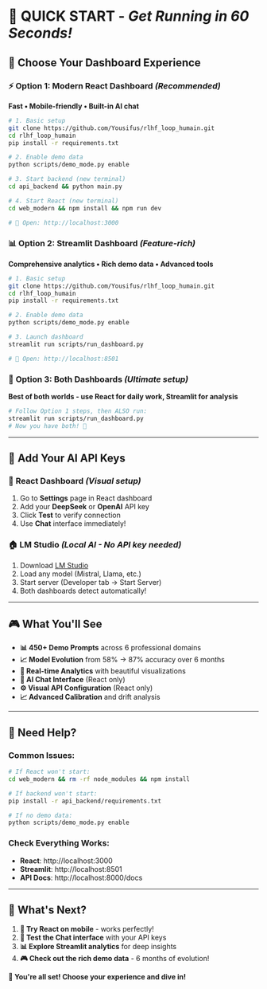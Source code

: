 # 🚀 **QUICK START** - *Get Running in 60 Seconds!*

## 🎯 **Choose Your Dashboard Experience**

### ⚡ **Option 1: Modern React Dashboard** *(Recommended)*
**Fast • Mobile-friendly • Built-in AI chat**

```bash
# 1. Basic setup
git clone https://github.com/Yousifus/rlhf_loop_humain.git
cd rlhf_loop_humain
pip install -r requirements.txt

# 2. Enable demo data
python scripts/demo_mode.py enable

# 3. Start backend (new terminal)
cd api_backend && python main.py

# 4. Start React (new terminal)  
cd web_modern && npm install && npm run dev

# 🎉 Open: http://localhost:3000
```

### 📊 **Option 2: Streamlit Dashboard** *(Feature-rich)*
**Comprehensive analytics • Rich demo data • Advanced tools**

```bash
# 1. Basic setup
git clone https://github.com/Yousifus/rlhf_loop_humain.git
cd rlhf_loop_humain
pip install -r requirements.txt

# 2. Enable demo data
python scripts/demo_mode.py enable

# 3. Launch dashboard
streamlit run scripts/run_dashboard.py

# 🎉 Open: http://localhost:8501
```

### 🌟 **Option 3: Both Dashboards** *(Ultimate setup)*
**Best of both worlds - use React for daily work, Streamlit for analysis**

```bash
# Follow Option 1 steps, then ALSO run:
streamlit run scripts/run_dashboard.py
# Now you have both! 🎉
```

---

## 🤖 **Add Your AI API Keys**

### 🚀 **React Dashboard** *(Visual setup)*
1. Go to **Settings** page in React dashboard
2. Add your **DeepSeek** or **OpenAI** API key
3. Click **Test** to verify connection
4. Use **Chat** interface immediately!

### 🏠 **LM Studio** *(Local AI - No API key needed)*
1. Download [LM Studio](https://lmstudio.ai)
2. Load any model (Mistral, Llama, etc.)
3. Start server (Developer tab → Start Server)
4. Both dashboards detect automatically!

---

## 🎮 **What You'll See**

- **📊 450+ Demo Prompts** across 6 professional domains
- **📈 Model Evolution** from 58% → 87% accuracy over 6 months
- **🎯 Real-time Analytics** with beautiful visualizations
- **💬 AI Chat Interface** (React only)
- **⚙️ Visual API Configuration** (React only)
- **📈 Advanced Calibration** and drift analysis

---

## 🚨 **Need Help?**

### Common Issues:
```bash
# If React won't start:
cd web_modern && rm -rf node_modules && npm install

# If backend won't start:
pip install -r api_backend/requirements.txt

# If no demo data:
python scripts/demo_mode.py enable
```

### Check Everything Works:
- **React**: http://localhost:3000
- **Streamlit**: http://localhost:8501  
- **API Docs**: http://localhost:8000/docs

---

## 🎯 **What's Next?**

1. **📱 Try React on mobile** - works perfectly!
2. **💬 Test the Chat interface** with your API keys
3. **📊 Explore Streamlit analytics** for deep insights
4. **🎮 Check out the rich demo data** - 6 months of evolution!

**🎉 You're all set! Choose your experience and dive in!** 
